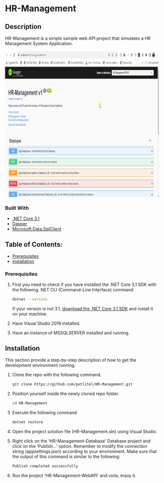 # HR-Management

## Description

HR-Management is a simple sample web API project that simulates a HR Management System Application.

<img src="images/Resume.gif" alt="Logo" width="840" height="480">

### Built With

- [.NET Core 3.1](https://dotnet.microsoft.com/en-us/download/dotnet/3.1)
- [Dapper](https://www.nuget.org/packages/Dapper/)
- [Microsoft.Data.SqlClient](https://www.nuget.org/packages/Microsoft.Data.SqlClient/5.1.1)

## Table of Contents:

- [Prerequisites](#Prerequisites)
- [Installation](#installation)

### Prerequisites

1. First you need to check if you have installed the .NET Core 3.1 SDK with the following .NET CLI (Command-Line Interface) command:

   ```sh
   dotnet --version
   ```

   If your version is not 3.1, [download the .NET Core 3.1 SDK](https://dotnet.microsoft.com/en-us/download/dotnet/3.1) and install it on your machine.

2. Have Visual Studio 2019 installed.

3. Have an instance of MSSQLSERVER installed and running.

## Installation

This section provide a step-by-step description of how to get the development environment running.

1. Clone the repo with the following command.
   ```sh
   git clone https://github.com/potlitel/HR-Management.git
   ```
2. Position yourself inside the newly cloned repo folder.
   ```sh
   cd HR-Management
   ```
3. Execute the following command
   ```sh
   dotnet restore
   ```
4. Open the project solution file (HR-Management.sln) using Visual Studio.

5. Right click on the 'HR-Management-Database' Database project and click on the 'Publish...' option. Remember to modify the connection string (appsettings.json) according to your environment. Make sure that the output of this command is similar to the following:

   ```sh
   Publish completed successfully
   ```

6. Run the project 'HR-Management-WebAPI' and voila, enjoy it.

